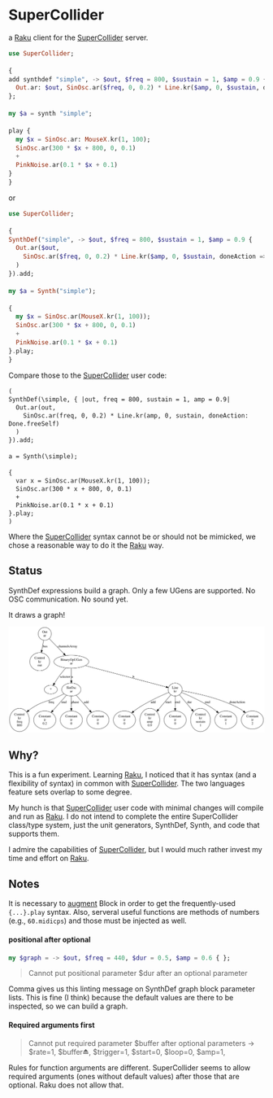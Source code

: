 # SuperCollider

a [Raku][] client for the [SuperCollider][] server.

```Raku
use SuperCollider;

{
add synthdef "simple", -> $out, $freq = 800, $sustain = 1, $amp = 0.9 {
  Out.ar: $out, SinOsc.ar($freq, 0, 0.2) * Line.kr($amp, 0, $sustain, doneAction => Done.freeSelf)
};

my $a = synth "simple";

play {
  my $x = SinOsc.ar: MouseX.kr(1, 100);
  SinOsc.ar(300 * $x + 800, 0, 0.1)
  +
  PinkNoise.ar(0.1 * $x + 0.1)
}
}
```

or

```Raku
use SuperCollider;

{
SynthDef("simple", -> $out, $freq = 800, $sustain = 1, $amp = 0.9 {
  Out.ar($out,
    SinOsc.ar($freq, 0, 0.2) * Line.kr($amp, 0, $sustain, doneAction => Done.freeSelf)
  )
}).add;

my $a = Synth("simple");

{
  my $x = SinOsc.ar(MouseX.kr(1, 100));
  SinOsc.ar(300 * $x + 800, 0, 0.1)
  +
  PinkNoise.ar(0.1 * $x + 0.1)
}.play;
}
```

Compare those to the [SuperCollider][] user code:

```SuperCollider
(
SynthDef(\simple, { |out, freq = 800, sustain = 1, amp = 0.9|
  Out.ar(out,
    SinOsc.ar(freq, 0, 0.2) * Line.kr(amp, 0, sustain, doneAction: Done.freeSelf)
  )
}).add;

a = Synth(\simple);

{
  var x = SinOsc.ar(MouseX.kr(1, 100));
  SinOsc.ar(300 * x + 800, 0, 0.1)
  +
  PinkNoise.ar(0.1 * x + 0.1)
}.play;
)
```


Where the [SuperCollider][] syntax cannot be or should not be mimicked, we chose a reasonable way to do it the [Raku][]
way.


## Status

SynthDef expressions build a graph. Only a few UGens are supported. No OSC communication. No sound yet.

It draws a graph!

![](https://raw.githubusercontent.com/kybr/SuperCollider/main/graph.svg)

## Why?

This is a fun experiment. Learning [Raku][], I noticed that it has syntax (and a flexibility of syntax) in common with
[SuperCollider][]. The two languages feature sets overlap to some degree.

My hunch is that [SuperCollider][] user code with minimal changes will compile and run as [Raku][]. I do not intend to
complete the entire SuperCollider class/type system, just the unit generators, SynthDef, Synth, and code that supports
them.

I admire the capabilities of [SuperCollider][], but I would much rather invest my time and effort on [Raku][].



## Notes

It is necessary to [augment](https://docs.raku.org/syntax/augment) Block in order to get the frequently-used
`{...}.play` syntax. Also, serveral useful functions are methods of numbers (e.g., `60.midicps`) and those must be
injected as well.


#### positional after optional

```Raku
my $graph = -> $out, $freq = 440, $dur = 0.5, $amp = 0.6 { };
```

> Cannot put positional parameter $dur after an optional parameter

Comma gives us this linting message on SynthDef graph block parameter lists. This is fine (I think) because the default
values are there to be inspected, so we can build a graph.


#### Required arguments first

> Cannot put required parameter $buffer after optional parameters
> -> $rate=1, $buffer⏏, $trigger=1, $start=0, $loop=0, $amp=1,

Rules for function arguments are different. SuperCollider seems to allow required arguments (ones without default values) after those that are optional. Raku does not allow that.




[Raku]: https://raku.org/
[SuperCollider]: https://supercollider.github.io/

